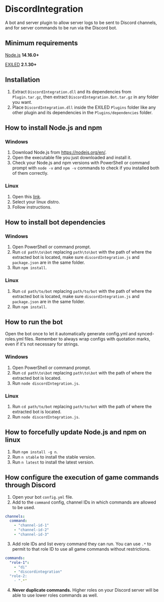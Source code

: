# DiscordIntegration

A bot and server plugin to allow server logs to be sent to Discord channels, and for server commands to be run via the Discord bot.

## Minimum requirements
[Node.js](https://nodejs.org/en/) **14.16.0+**

[EXILED](https://github.com/Exiled-Team/EXILED/releases/latest) **2.1.30+**

## Installation
1. Extract `DiscordIntegration.dll` and its dependencies from `Plugin.tar.gz`, then extract `DiscordIntegration.Bot.tar.gz` in any folder you want.
2. Place `DiscordIntegration.dll` inside the EXILED `Plugins` folder like any other plugin and its dependencies in the `Plugins/dependencies` folder.

## How to install Node.js and npm

### Windows
1. Download Node.js from https://nodejs.org/en/.
2. Open the executable file you just downloaded and install it.
3. Check your Node.js and npm versions with PowerShell or command prompt with `node -v` and `npm -v` commands to check if you installed both of them correctly.

### Linux
1. Open this [link](https://nodejs.org/en/download/package-manager/).
2. Select your linux distro.
3. Follow instructions.

## How to install bot dependencies

### Windows

1. Open PowerShell or command prompt.
2. Run `cd path\to\bot` replacing `path\to\bot` with the path of where the extracted bot is located, make sure `discordIntegration.js` and `package.json` are in the same folder.
3. Run `npm install`.

### Linux

1. Run `cd path/to/bot` replacing `path/to/bot` with the path of where the extracted bot is located, make sure `discordIntegration.js` and `package.json` are in the same folder.
2. Run `npm install`.

## How to run the bot

Open the bot once to let it automatically generate config.yml and synced-roles.yml files.
Remember to always wrap configs with quotation marks, even if it's not necessary for strings.

### Windows

1. Open PowerShell or command prompt.
2. Run `cd path\to\bot` replacing `path\to\bot` with the path of where the extracted bot is located.
2. Run `node discordIntegration.js`.

### Linux

1. Run `cd path/to/bot` replacing `path/to/bot` with the path of where the extracted bot is located.
2. Run `node discordIntegration.js`.

## How to forcefully update Node.js and npm on linux

1. Run `npm install -g n`.
2. Run `n stable` to install the stable version.
3. Run `n latest` to install the latest version.

## How configure the execution of game commands through Discord

1. Open your bot `config.yml` file.
2. Add to the `command` config, channel IDs in which commands are allowed to be used.

```yaml
channels:
  command:
    - "channel-id-1"
    - "channel-id-2"
    - "channel-id-3"
```

3. Add role IDs and list every command they can run. You can use `.*` to permit to that role ID to use all game commands without restrictions.

```yaml
commands:
  "role-1":
    - "di"
    - "discordintegration"
  "role-2:
    - ".*"
 ```

4. **Never duplicate commands.** Higher roles on your Discord server will be able to use lower roles commands as well.
